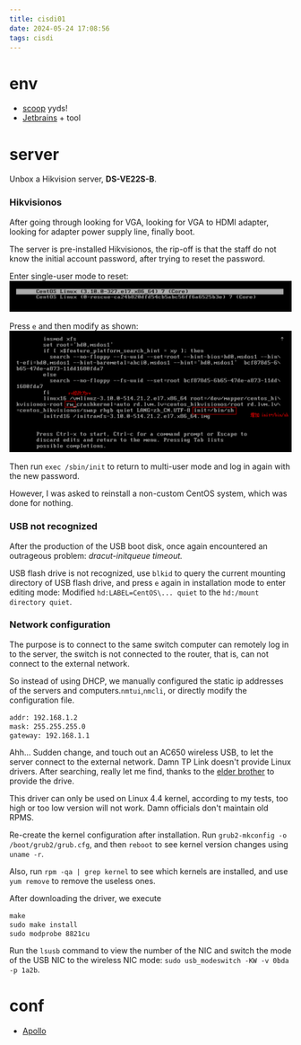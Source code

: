 ```yaml
---
title: cisdi01
date: 2024-05-24 17:08:56
tags: cisdi
---
```


# env
- [scoop](https://github.com/ScoopInstaller/Scoop) yyds!
- [Jetbrains](https://www.jetbrains.com/) + tool

# server
Unbox a Hikvision server, **DS-VE22S-B**.

### Hikvisionos

After going through looking for VGA, looking for VGA to HDMI adapter, looking for adapter power supply line, finally boot.

The server is pre-installed Hikvisionos, the rip-off is that the staff do not know the initial account password, after trying to reset the password.

Enter single-user mode to reset:
![01](/img/cisdi01/hikServer01.png)

Press ```e``` and then modify as shown:
![02](/img/cisdi01/hikServer02.png)

Then run ```exec /sbin/init``` to return to multi-user mode and log in again with the new password.

However, I was asked to reinstall a non-custom CentOS system, which was done for nothing.

### USB not recognized

After the production of the USB boot disk, once again encountered an outrageous problem: *dracut-initqueue timeout.*

USB flash drive is not recognized, use ```blkid``` to query the current mounting directory of USB flash drive, and press ```e``` again in installation mode to enter editing mode:
Modified ```hd:LABEL=CentOS\... quiet``` to the ```hd:/mount directory quiet```.

### Network configuration

The purpose is to connect to the same switch computer can remotely log in to the server, the switch is not connected to the router, that is, can not connect to the external network.

So instead of using DHCP, we manually configured the static ip addresses of the servers and computers.```nmtui```,```nmcli```, or directly modify the configuration file.
```
addr: 192.168.1.2
mask: 255.255.255.0
gateway: 192.168.1.1
```

Ahh... Sudden change, and touch out an AC650 wireless USB, to let the server connect to the external network. Damn TP Link doesn't provide Linux drivers. After searching, really let me find, thanks to the [elder brother](https://github.com/brektrou/rtl8821CU) to provide the drive.

This driver can only be used on Linux 4.4 kernel, according to my tests, too high or too low version will not work. Damn officials don't maintain old RPMS.

Re-create the kernel configuration after installation. Run ```grub2-mkconfig -o /boot/grub2/grub.cfg```, and then ```reboot``` to see kernel version changes using ```uname -r```.

Also, run ```rpm -qa | grep kernel``` to see which kernels are installed, and use ```yum remove``` to remove the useless ones.

After downloading the driver, we execute

```
make
sudo make install
sudo modprobe 8821cu
```

Run the ```lsusb``` command to view the number of the NIC and switch the mode of the USB NIC to the wireless NIC mode:
```sudo usb_modeswitch -KW -v 0bda -p 1a2b```.

# conf

- [Apollo](https://www.apolloconfig.com/#/zh/design/apollo-introduction)


